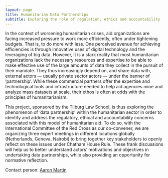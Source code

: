 ```yaml
---
layout: page
title: Humanitarian Data Partnerships
subtitle: Exploring the role of regulation, ethics and accountability
---
```

In the context of worsening humanitarian crises, aid organizations are facing increased pressure to work more efficiently, often under tightening budgets. That is, to do more with less. One perceived avenue for achieving efficiencies is through innovative uses of digital technology and the leveraging of big data. However, it is a stark reality that most humanitarian organizations lack the necessary resources and expertise to be able to make effective use of the large amounts of data they collect in the pursuit of their mandate. They thus increasingly depend on, and share data with, external actors — usually private sector actors — under the banner of ‘partnership’. While these commercial partners offer the expertise and technological tools and infrastructure needed to help aid agencies mine and analyze mass datasets at scale, their ethos is often at odds with the principles of humanitarianism.

This project, sponsored by the Tilburg Law School, is thus exploring the phenomenon of ‘data partnership’ within the humanitarian sector in order to identify and address the regulatory, ethical and accountability concerns associated with this model of humanitarian aid. To do so, with the International Committee of the Red Cross as our co-convener, we are organizing three expert meetings in different locations globally (Netherlands, Geneva, Nairobi) to bring together key stakeholders to openly reflect on these issues under Chatham House Rule. These frank discussions will help us to better understand actors’ motivations and objectives in undertaking data partnerships, while also providing an opportunity for normative reflection.

Contact person: [Aaron Martin](https://twitter.com/empo11on)
